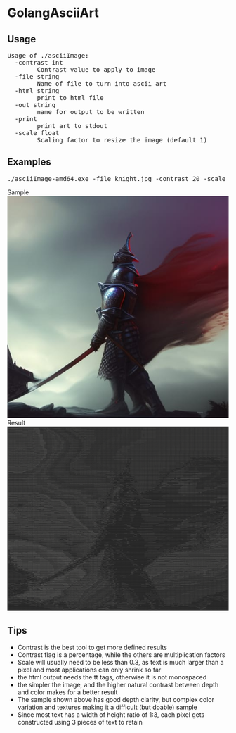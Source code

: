 # GolangAsciiArt
## Usage

<pre>Usage of ./asciiImage:
  -contrast int
    	Contrast value to apply to image
  -file string
    	Name of file to turn into ascii art
  -html string
    	print to html file
  -out string
    	name for output to be written
  -print
    	print art to stdout
  -scale float
    	Scaling factor to resize the image (default 1)
</pre>

## Examples
<pre>./asciiImage-amd64.exe -file knight.jpg -contrast 20 -scale 0.3 -out knight.txt -html knight.html</pre>
Sample<br>
![Knight Original](samples/knight.jpg)
<br>Result<br>
![Knight Result](samples/knight_result.png)

## Tips
- Contrast is the best tool to get more defined results
- Contrast flag is a percentage, while the others are multiplication factors
- Scale will usually need to be less than 0.3, as text is much larger than a pixel and most applications can only shrink so far
- the html output needs the tt tags, otherwise it is not monospaced
- the simpler the image, and the higher natural contrast between depth and color makes for a better result
- The sample shown above has good depth clarity, but complex color variation and textures making it a difficult (but doable) sample
- Since most text has a width of height ratio of 1:3, each pixel gets constructed using 3 pieces of text to retain  
